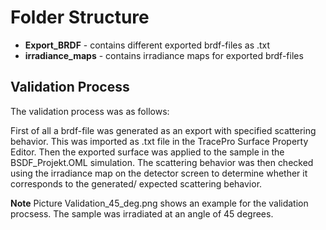 # Folder Structure
* **Export_BRDF** - contains different exported brdf-files as .txt
* **irradiance_maps** - contains irradiance maps for exported brdf-files

## Validation Process

The validation process was as follows:

First of all a brdf-file was generated as an export with specified scattering behavior. This was imported as .txt file in the TracePro Surface Property Editor. Then the exported surface was applied to the sample in the BSDF_Projekt.OML simulation. The scattering behavior was then checked using the irradiance map on the detector screen to determine whether it corresponds to the generated/ expected scattering behavior.

**Note** Picture Validation_45_deg.png shows an example for the validation procsess. The sample was irradiated at an angle of 45 degrees.

